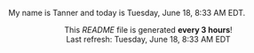My name is Tanner and today is Tuesday, June 18, 8:33 AM EDT.

<p align="center">This <i>README</i> file is generated <b>every 3 hours</b>!</br>Last refresh: Tuesday, June 18, 8:33 AM EDT<br /></p>
